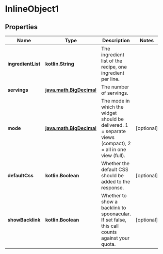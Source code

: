 
# InlineObject1

## Properties
Name | Type | Description | Notes
------------ | ------------- | ------------- | -------------
**ingredientList** | **kotlin.String** | The ingredient list of the recipe, one ingredient per line. | 
**servings** | [**java.math.BigDecimal**](java.math.BigDecimal.md) | The number of servings. | 
**mode** | [**java.math.BigDecimal**](java.math.BigDecimal.md) | The mode in which the widget should be delivered. 1 &#x3D; separate views (compact), 2 &#x3D; all in one view (full). |  [optional]
**defaultCss** | **kotlin.Boolean** | Whether the default CSS should be added to the response. |  [optional]
**showBacklink** | **kotlin.Boolean** | Whether to show a backlink to spoonacular. If set false, this call counts against your quota. |  [optional]



